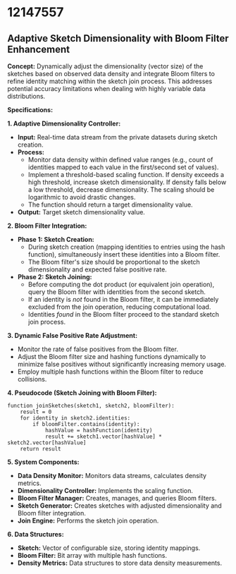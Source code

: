 # 12147557

## Adaptive Sketch Dimensionality with Bloom Filter Enhancement

**Concept:** Dynamically adjust the dimensionality (vector size) of the sketches based on observed data density and integrate Bloom filters to refine identity matching within the sketch join process. This addresses potential accuracy limitations when dealing with highly variable data distributions.

**Specifications:**

**1. Adaptive Dimensionality Controller:**

*   **Input:** Real-time data stream from the private datasets during sketch creation.
*   **Process:**
    *   Monitor data density within defined value ranges (e.g., count of identities mapped to each value in the first/second set of values).
    *   Implement a threshold-based scaling function.  If density exceeds a high threshold, increase sketch dimensionality. If density falls below a low threshold, decrease dimensionality.  The scaling should be logarithmic to avoid drastic changes.
    *   The function should return a target dimensionality value.
*   **Output:** Target sketch dimensionality value.

**2. Bloom Filter Integration:**

*   **Phase 1: Sketch Creation:**
    *   During sketch creation (mapping identities to entries using the hash function), simultaneously insert these identities into a Bloom filter.
    *   The Bloom filter's size should be proportional to the sketch dimensionality and expected false positive rate.
*   **Phase 2: Sketch Joining:**
    *   Before computing the dot product (or equivalent join operation), query the Bloom filter with identities from the second sketch.
    *   If an identity is *not* found in the Bloom filter, it can be immediately excluded from the join operation, reducing computational load.
    *   Identities *found* in the Bloom filter proceed to the standard sketch join process.

**3.  Dynamic False Positive Rate Adjustment:**

*   Monitor the rate of false positives from the Bloom filter.
*   Adjust the Bloom filter size and hashing functions dynamically to minimize false positives without significantly increasing memory usage.
*   Employ multiple hash functions within the Bloom filter to reduce collisions.

**4. Pseudocode (Sketch Joining with Bloom Filter):**

```
function joinSketches(sketch1, sketch2, bloomFilter):
    result = 0
    for identity in sketch2.identities:
        if bloomFilter.contains(identity):
            hashValue = hashFunction(identity)
            result += sketch1.vector[hashValue] * sketch2.vector[hashValue]
    return result
```

**5.  System Components:**

*   **Data Density Monitor:** Monitors data streams, calculates density metrics.
*   **Dimensionality Controller:**  Implements the scaling function.
*   **Bloom Filter Manager:**  Creates, manages, and queries Bloom filters.
*   **Sketch Generator:**  Creates sketches with adjusted dimensionality and Bloom filter integration.
*   **Join Engine:** Performs the sketch join operation.

**6. Data Structures:**

*   **Sketch:**  Vector of configurable size, storing identity mappings.
*   **Bloom Filter:** Bit array with multiple hash functions.
*   **Density Metrics:**  Data structures to store data density measurements.